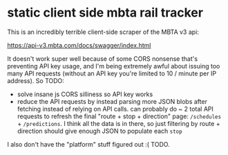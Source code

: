 # static client side mbta rail tracker

This is an incredibly terrible client-side scraper of the MBTA v3 api:

https://api-v3.mbta.com/docs/swagger/index.html

It doesn't work super well because of some CORS nonsense that's preventing API
key usage, and I'm being extremely awful about issuing too many API requests
(without an API key you're limited to 10 / minute per IP address). So TODO:

- solve insane js CORS silliness so API key works
- reduce the API requests by instead parsing more JSON blobs after fetching
  instead of relying on API calls. can probably do ~ 2 total API requests to
  refresh the final "route + stop + direction" page: `/schedules` +
  `/predictions`. I think all the data is in there, so just filtering by route +
  direction should give enough JSON to populate each `stop`

I also don't have the "platform" stuff figured out :( TODO.
